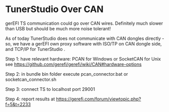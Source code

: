 # TunerStudio Over CAN

gerEFI TS communication could go over CAN wires. Definitely much slower than USB but should be much more noise tolerant!

As of today TunerStudio does not communicate with CAN dongles directly - so, we have a gerEFI own proxy software with ISO/TP on CAN dongle side, and TCP/IP for TunerStudio .

Step 1: have relevant hardware: PCAN for Windows or SocketCAN for Unix see <https://github.com/gerefi/gerefi/wiki/CAN#hardware-options>

Step 2: in bundle bin folder execute pcan_connector.bat or socketcan_connector.sh

Step 3: connect TS to localhost port 29001

Step 4: report results at <https://gerefi.com/forum/viewtopic.php?f=5&t=2233>
